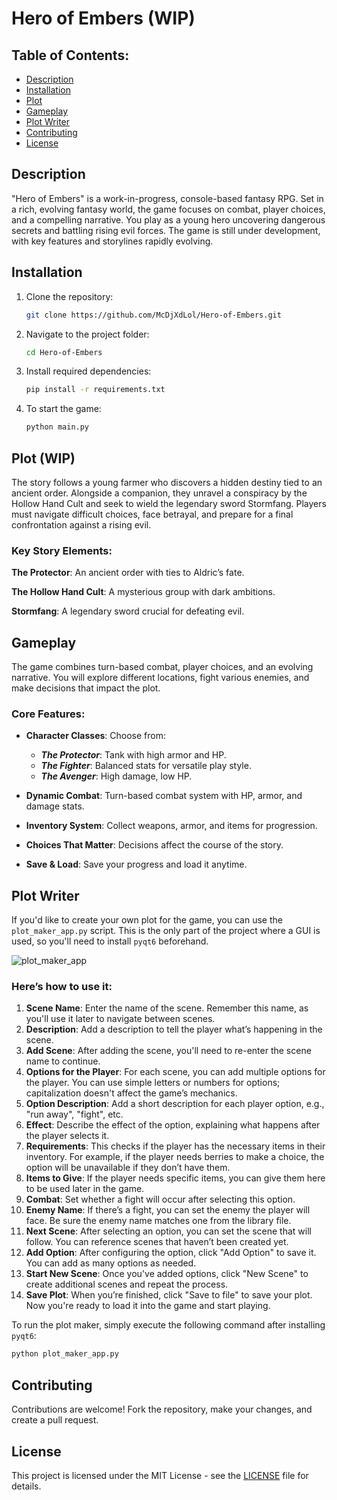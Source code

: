 # Hero of Embers (WIP)

## Table of Contents:
- [Description](#description)
- [Installation](#installation)
- [Plot](#plot)
- [Gameplay](#gameplay)
- [Plot Writer](#plot-writer)
- [Contributing](#contributing)
- [License](#license)

## Description
"Hero of Embers" is a work-in-progress, console-based fantasy RPG. Set in a rich, evolving fantasy world, the game focuses on combat, player choices, and a compelling narrative. You play as a young hero uncovering dangerous secrets and battling rising evil forces. The game is still under development, with key features and storylines rapidly evolving.

## Installation
1. Clone the repository:
   ```bash
   git clone https://github.com/McDjXdLol/Hero-of-Embers.git
   ```
2. Navigate to the project folder:

    ```bash
    cd Hero-of-Embers
    ```
3. Install required dependencies:

    ```bash
    pip install -r requirements.txt
    ```
4. To start the game:

    ```bash
    python main.py
    ```
## Plot (WIP)
The story follows a young farmer who discovers a hidden destiny tied to an ancient order. Alongside a companion, they unravel a conspiracy by the Hollow Hand Cult and seek to wield the legendary sword Stormfang. Players must navigate difficult choices, face betrayal, and prepare for a final confrontation against a rising evil.
### Key Story Elements:
**The Protector**: An ancient order with ties to Aldric’s fate.

**The Hollow Hand Cult**: A mysterious group with dark ambitions.

**Stormfang**: A legendary sword crucial for defeating evil.

## Gameplay
The game combines turn-based combat, player choices, and an evolving narrative. You will explore different locations, fight various enemies, and make decisions that impact the plot.

### Core Features:
- **Character Classes**: Choose from:
    - _**The Protector**_: Tank with high armor and HP.
    - _**The Fighter**_: Balanced stats for versatile play style.
    - _**The Avenger**_: High damage, low HP.


- **Dynamic Combat**: Turn-based combat system with HP, armor, and damage stats.

- **Inventory System**: Collect weapons, armor, and items for progression.

- **Choices That Matter**: Decisions affect the course of the story.

- **Save & Load**: Save your progress and load it anytime.

## Plot Writer

If you'd like to create your own plot for the game, you can use the `plot_maker_app.py` script. This is the only part of the project where a GUI is used, so you'll need to install `pyqt6` beforehand.

![plot_maker_app](https://github.com/user-attachments/assets/3de29f7b-2386-4b59-a951-2fc930a22077)


### Here’s how to use it:
1. **Scene Name**: Enter the name of the scene. Remember this name, as you'll use it later to navigate between scenes.
2. **Description**: Add a description to tell the player what’s happening in the scene.
3. **Add Scene**: After adding the scene, you'll need to re-enter the scene name to continue.
4. **Options for the Player**: For each scene, you can add multiple options for the player. You can use simple letters or numbers for options; capitalization doesn't affect the game’s mechanics.
5. **Option Description**: Add a short description for each player option, e.g., "run away", "fight", etc.
6. **Effect**: Describe the effect of the option, explaining what happens after the player selects it.
7. **Requirements**: This checks if the player has the necessary items in their inventory. For example, if the player needs berries to make a choice, the option will be unavailable if they don’t have them.
8. **Items to Give**: If the player needs specific items, you can give them here to be used later in the game.
9. **Combat**: Set whether a fight will occur after selecting this option.
10. **Enemy Name**: If there’s a fight, you can set the enemy the player will face. Be sure the enemy name matches one from the library file.
11. **Next Scene**: After selecting an option, you can set the scene that will follow. You can reference scenes that haven’t been created yet.
12. **Add Option**: After configuring the option, click "Add Option" to save it. You can add as many options as needed.
13. **Start New Scene**: Once you've added options, click "New Scene" to create additional scenes and repeat the process.
14. **Save Plot**: When you’re finished, click "Save to file" to save your plot. Now you're ready to load it into the game and start playing.

To run the plot maker, simply execute the following command after installing `pyqt6`:
```bash
python plot_maker_app.py
```


## Contributing
Contributions are welcome! Fork the repository, make your changes, and create a pull request.

## License

This project is licensed under the MIT License - see the [LICENSE](LICENSE) file for details.

